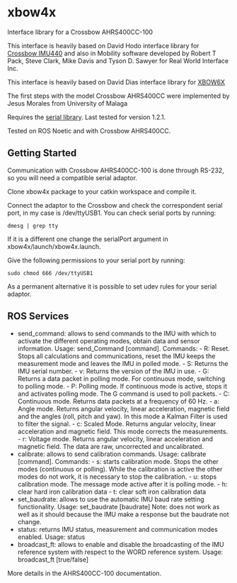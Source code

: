 # xbow4x
Interface library for a Crossbow AHRS400CC-100

This interface is heavily based on David Hodo interface library for [Crossbow IMU440](https://github.com/GAVLab/xbow440) and also in Mobility software developed by Robert T Pack, Steve Clark, Mike Davis and Tyson D. Sawyer for Real World Interface Inc.

This interface is heavily based on David Dias interface library for [XBOW6X](https://github.com/diasdm/xbow6x)

The first steps with the model Crossbow AHRS400CC were implemented by Jesus Morales from University of Malaga

Requires the [serial library](https://github.com/RFRIEDM-Trimble/serial-ros2). Last tested for version 1.2.1.

Tested on ROS Noetic and with Crossbow AHRS400CC.

## Getting Started

Communication with Crossbow AHRS400CC-100 is done through RS-232, so you will need a compatible serial adaptor.

Clone xbow4x package to your catkin workspace and compile it.

Connect the adaptor to the Crossbow and check the correspondent serial port, in my case is /dev/ttyUSB1. You can check serial ports by running:
```
dmesg | grep tty
```
If it is a different one change the serialPort argument in  xbow4x/launch/xbow4x.launch.

Give the following permissions to your serial port by running:
```
sudo chmod 666 /dev/ttyUSB1
```
As a permanent alternative it is possible to set udev rules for your serial adaptor.

## ROS Services

- send_command: allows to send commands to the IMU with which to activate the
 different operating modes, obtain data and sensor information.
    Usage: send_Command [command]. Commands:
        - R: Reset. Stops all calculations and communications, reset the IMU keeps the measurement mode and leaves the IMU in polled mode.
        - S: Returns the IMU serial number.
        - v: Returns the version of the IMU in use.
        - G: Returns a data packet in polling mode. For continuous mode, switching to polling mode.
        - P: Polling mode. If continuous mode is active, stops it and activates polling mode. The G command is used to poll packets.
        - C: Continuous mode. Returns data packets at a frequency of 60 Hz.
        - a: Angle mode. Returns angular velocity, linear acceleration, magnetic field and the angles (roll, pitch and yaw). In this mode a Kalman Filter is used to filter the signal.
        - c: Scaled Mode. Returns angular velocity, linear acceleration and magnetic field. This mode corrects the measurements.
        - r: Voltage mode. Returns angular velocity, linear acceleration and magnetic field. The data are raw, uncorrected and uncalibrated.
- calibrate: allows to send calibration commands.
    Usage: calibrate [command]. Commands:
      - s: starts calibration mode. Stops the other modes (continuous or polling). While the calibration is active the other modes do not work, it is necessary to stop the calibration.
      - u: stops calibration mode. The message mode active after it is polling mode.
      - h: clear hard iron calibration data
      - t: clear soft iron calibration data
- set_baudrate: allows to use the automatic IMU baud rate setting functionality. 
    Usage: set_baudrate [baudrate]
Note: does not work as well as it should because the IMU make a response but the baudrate not change.
- status: returns IMU status, measurement and communication modes enabled.
    Usage: status
- broadcast_ft: allows to enable and disable the broadcasting of the IMU reference
 system with respect to the WORD reference system.
    Usage: broadcast_ft [true/false]

More details in the AHRS400CC-100 documentation.

